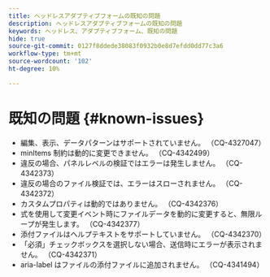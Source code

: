 ```yaml
---
title: ヘッドレスアダプティブフォームの既知の問題
description: ヘッドレスアダプティブフォームの既知の問題
keywords: ヘッドレス、アダプティブフォーム、既知の問題
hide: true
source-git-commit: 0127f8ddede38083f0932b0e8d7efdd0dd77c3a6
workflow-type: tm+mt
source-wordcount: '102'
ht-degree: 10%

---
```



# 既知の問題 {#known-issues}

* 編集、表示、データパターンはサポートされていません。 （CQ-4327047）
* minItems 制約は動的に変更できません。 （CQ-4342499）
* 違反の場合、パネルレベルの検証ではエラーは発生しません。 （CQ-4342373）
* 違反の場合のファイル検証では、エラーはスローされません。 （CQ-4342372）
* カスタムプロパティは動的ではありません。 （CQ-4342376）
* 式を使用して変更イベント時にファイルデータを動的に変更すると、無限ループが発生します。 （CQ-4342377）
* 添付ファイルはヘルプテキストをサポートしていません。 （CQ-4342370）
* 「必須」チェックボックスを選択しない場合、送信時にエラーが表示されません。 （CQ-4342371）
* aria-label はファイルの添付ファイルに追加されません。 （CQ-4341494）
